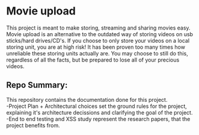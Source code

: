 # Movie upload
This project is meant to make storing, streaming and sharing movies easy. Movie upload is an alternative to the outdated way of storing videos on usb sticks/hard drives/CD's. If you choose to only store your videos on a local storing unit, you are at high risk! It has been proven too many times how unreliable these storing units actually are. You may choose to still do this, regardless of all the facts, but be prepared to lose all of your precious videos.


## Repo Summary:
This repository contains the documentation done for this project.\
-Project Plan + Architectural choices set the ground rules for the project, explaining it's architecture decissions and clarifying the goal of the project.\
-End to end testing and XSS study represent the research papers, that the project benefits from.
